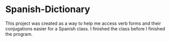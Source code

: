 # Spanish-Dictionary
This project was created as a way to help me access verb forms and their conjugations easier for a Spanish class. I finished the class before I finished the program.
